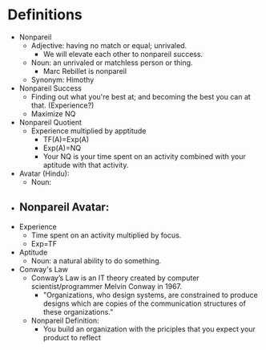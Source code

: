 # Definitions
- Nonpareil
	- Adjective: having no match or equal; unrivaled.
		- We will elevate each other to nonpareil success.
	- Noun: an unrivaled or matchless person or thing.
		- Marc Rebillet is nonpareil
	- Synonym: Himothy
- Nonpareil Success
	- Finding out what you're best at; and becoming the best you can at that. (Experience?)
	- Maximize NQ
- Nonpareil Quotient
    - Experience multiplied by apptitude
      - TF(A)=Exp(A)
      - Exp(A)=NQ
      - Your NQ is your time spent on an activity combined with your aptitude with that activity.
- Avatar (Hindu):
	- Noun: 
- Nonpareil Avatar:
	- 
- Experience
	- Time spent on an activity multiplied by focus.
	- Exp=TF
- Aptitude
  - Noun: a natural ability to do something.
- Conway's Law
	- Conway’s Law is an IT theory created by computer scientist/programmer Melvin Conway in 1967.
		- "Organizations, who design systems, are constrained to produce designs which are copies of the communication structures of these organizations.”
	- Nonpareil Definition:
		- You build an organization with the priciples that you expect your product to reflect